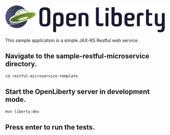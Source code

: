 ![](https://github.com/OpenLiberty/open-liberty/blob/master/logos/logo_horizontal_light_navy.png)

This sample application is a simple JAX-RS Restful web service.

## Navigate to the sample-restful-microservice directory.
	cd restful-microservice-template

## Start the OpenLiberty server in development mode.
    mvn liberty:dev

## Press enter to run the tests.


